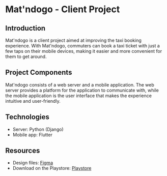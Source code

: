 # Mat'ndogo - Client Project

## Introduction

Mat'ndogo is a client project aimed at improving the taxi booking experience. With Mat'ndogo, commuters can book a taxi ticket with just a few taps on their mobile devices, making it easier and more convenient for them to get around.

## Project Components

Mat'ndogo consists of a web server and a mobile application. The web server provides a platform for the application to communicate with, while the mobile application is the user interface that makes the experience intuitive and user-friendly.

## Technologies

- Server: Python (Django)
- Mobile app: Flutter

## Resources

- Design files: [Figma](https://www.figma.com/file/BAwuSVyWuZtHH8g2mK4ydW/car-booking?node-id=0%3A1)
- Download on the Playstore: [Playstore](https://play.google.com/store/apps/details?id=com.matndogo.taxi_app)

